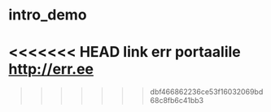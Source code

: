 # intro_demo

<<<<<<< HEAD
link err portaalile http://err.ee
=======

>>>>>>> dbf466862236ce53f16032069bd68c8fb6c41bb3

